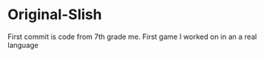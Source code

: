 # Original-Slish
First commit is code from 7th grade me. First game I worked on in an a real language
